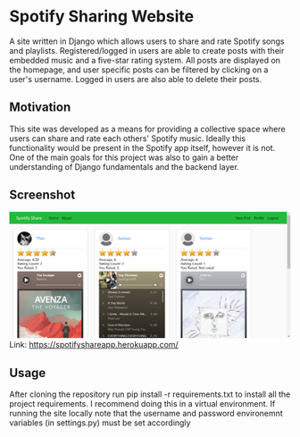 # Spotify Sharing Website

A site written in Django which allows users to share and rate Spotify songs and playlists. Registered/logged in users are able to create posts with their embedded music and a five-star rating system. All posts are displayed on the homepage, and user specific posts can be filtered by clicking on a user's username. Logged in users are also able to delete their posts.  

## Motivation

This site was developed as a means for providing a collective space where users can share and rate each others' Spotify music. Ideally this functionality would be present in the Spotify app itself, however it is not. One of the main goals for this project was also to gain a better understanding of Django fundamentals and the backend layer. 

## Screenshot

![](django_website_scrnsht.png)
Link: https://spotifyshareapp.herokuapp.com/

## Usage

After cloning the repository run pip install -r requirements.txt to install all the project requirements. I recommend doing this in a virtual environment. If running the site locally note that the username and password environemnt variables (in settings.py) must be set accordingly
